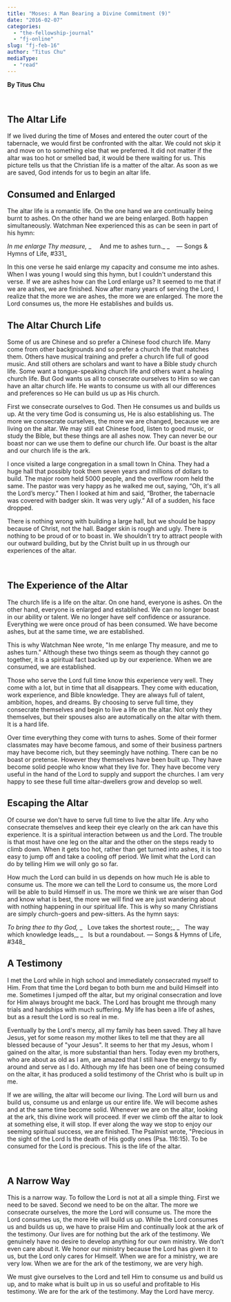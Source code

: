```yaml
---
title: "Moses: A Man Bearing a Divine Commitment (9)"
date: "2016-02-07"
categories: 
  - "the-fellowship-journal"
  - "fj-online"
slug: "fj-feb-16"
author: "Titus Chu"
mediaType: 
  - "read"
---
```


**By Titus Chu**

 

## **The Altar Life**

If we lived during the time of Moses and entered the outer court of the tabernacle, we would first be confronted with the altar. We could not skip it and move on to something else that we preferred. It did not matter if the altar was too hot or smelled bad, it would be there waiting for us. This picture tells us that the Christian life is a matter of the altar. As soon as we are saved, God intends for us to begin an altar life.

## **Consumed and Enlarged**

The altar life is a romantic life. On the one hand we are continually being burnt to ashes. On the other hand we are being enlarged. Both happen simultaneously. Watchman Nee experienced this as can be seen in part of his hymn:

 _In me enlarge Thy measure,_ _     And me to ashes turn._ _    — Songs & Hymns of Life, #331_

In this one verse he said enlarge my capacity and consume me into ashes. When I was young I would sing this hymn, but I couldn't understand this verse. If we are ashes how can the Lord enlarge us? It seemed to me that if we are ashes, we are finished. Now after many years of serving the Lord, I realize that the more we are ashes, the more we are enlarged. The more the Lord consumes us, the more He establishes and builds us.

## **The Altar Church Life**

Some of us are Chinese and so prefer a Chinese food church life. Many come from other backgrounds and so prefer a church life that matches them. Others have musical training and prefer a church life full of good music. And still others are scholars and want to have a Bible study church life. Some want a tongue-speaking church life and others want a healing church life. But God wants us all to consecrate ourselves to Him so we can have an altar church life. He wants to consume us with all our differences and preferences so He can build us up as His church.

First we consecrate ourselves to God. Then He consumes us and builds us up. At the very time God is consuming us, He is also establishing us. The more we consecrate ourselves, the more we are changed, because we are living on the altar. We may still eat Chinese food, listen to good music, or study the Bible, but these things are all ashes now. They can never be our boast nor can we use them to define our church life. Our boast is the altar and our church life is the ark.

I once visited a large congregation in a small town In China. They had a huge hall that possibly took them seven years and millions of dollars to build. The major room held 5000 people, and the overflow room held the same. The pastor was very happy as he walked me out, saying, “Oh, it's all the Lord’s mercy.” Then I looked at him and said, “Brother, the tabernacle was covered with badger skin. It was very ugly.” All of a sudden, his face dropped.

There is nothing wrong with building a large hall, but we should be happy because of Christ, not the hall. Badger skin is rough and ugly. There is nothing to be proud of or to boast in. We shouldn't try to attract people with our outward building, but by the Christ built up in us through our experiences of the altar.

 

## **The Experience of the Altar**

The church life is a life on the altar. On one hand, everyone is ashes. On the other hand, everyone is enlarged and established. We can no longer boast in our ability or talent. We no longer have self confidence or assurance. Everything we were once proud of has been consumed. We have become ashes, but at the same time, we are established.

This is why Watchman Nee wrote, "In me enlarge Thy measure, and me to ashes turn." Although these two things seem as though they cannot go together, it is a spiritual fact backed up by our experience. When we are consumed, we are established.

Those who serve the Lord full time know this experience very well. They come with a lot, but in time that all disappears. They come with education, work experience, and Bible knowledge. They are always full of talent, ambition, hopes, and dreams. By choosing to serve full time, they consecrate themselves and begin to live a life on the altar. Not only they themselves, but their spouses also are automatically on the altar with them. It is a hard life.

Over time everything they come with turns to ashes. Some of their former classmates may have become famous, and some of their business partners may have become rich, but they seemingly have nothing. There can be no boast or pretense. However they themselves have been built up. They have become solid people who know what they live for. They have become very useful in the hand of the Lord to supply and support the churches. I am very happy to see these full time altar-dwellers grow and develop so well.

## **Escaping the Altar**

Of course we don't have to serve full time to live the altar life. Any who consecrate themselves and keep their eye clearly on the ark can have this experience. It is a spiritual interaction between us and the Lord. The trouble is that most have one leg on the altar and the other on the steps ready to climb down. When it gets too hot, rather than get turned into ashes, it is too easy to jump off and take a cooling off period. We limit what the Lord can do by telling Him we will only go so far.

How much the Lord can build in us depends on how much He is able to consume us. The more we can tell the Lord to consume us, the more Lord will be able to build Himself in us. The more we think we are wiser than God and know what is best, the more we will find we are just wandering about with nothing happening in our spiritual life. This is why so many Christians are simply church-goers and pew-sitters. As the hymn says:

 _To bring thee to thy God,_ _   Love takes the shortest route;_ _   The way which knowledge leads,_ _   Is but a roundabout. — Songs & Hymns of Life, #348_

## **A Testimony**

I met the Lord while in high school and immediately consecrated myself to Him. From that time the Lord began to both burn me and build Himself into me. Sometimes I jumped off the altar, but my original consecration and love for Him always brought me back. The Lord has brought me through many trials and hardships with much suffering. My life has been a life of ashes, but as a result the Lord is so real in me.

Eventually by the Lord's mercy, all my family has been saved. They all have Jesus, yet for some reason my mother likes to tell me that they are all blessed because of "your Jesus". It seems to her that my Jesus, whom I gained on the altar, is more substantial than hers. Today even my brothers, who are about as old as I am, are amazed that I still have the energy to fly around and serve as I do. Although my life has been one of being consumed on the altar, it has produced a solid testimony of the Christ who is built up in me.

If we are willing, the altar will become our living. The Lord will burn us and build us, consume us and enlarge us our entire life. We will become ashes and at the same time become solid. Whenever we are on the altar, looking at the ark, this divine work will proceed. If ever we climb off the altar to look at something else, it will stop. If ever along the way we stop to enjoy our seeming spiritual success, we are finished. The Psalmist wrote, "Precious in the sight of the Lord Is the death of His godly ones (Psa. 116:15). To be consumed for the Lord is precious. This is the life of the altar.

 

## **A Narrow Way**

This is a narrow way. To follow the Lord is not at all a simple thing. First we need to be saved. Second we need to be on the altar. The more we consecrate ourselves, the more the Lord will consume us. The more the Lord consumes us, the more He will build us up. While the Lord consumes us and builds us up, we have to praise Him and continually look at the ark of the testimony. Our lives are for nothing but the ark of the testimony. We genuinely have no desire to develop anything for our own ministry. We don’t even care about it. We honor our ministry because the Lord has given it to us, but the Lord only cares for Himself. When we are for a ministry, we are very low. When we are for the ark of the testimony, we are very high.

We must give ourselves to the Lord and tell Him to consume us and build us up, and to make what is built up in us so useful and profitable to His testimony. We are for the ark of the testimony. May the Lord have mercy.
